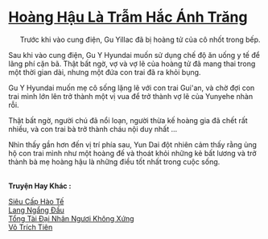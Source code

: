 <a href="https://truyentiki.com/hoang-hau-la-tram-hac-anh-trang.33632/" title="Hoàng Hậu Là Trẫm Hắc Ánh Trăng"><h1>Hoàng Hậu Là Trẫm Hắc Ánh Trăng</h1></a><div style="display:table"><img align="right" style="float: left; padding: 10px;" src="https://truyentiki.com/images/story/200x260/33632.jpg" alt="">Trước khi vào cung điện, Gu Yillac đã bị hoàng tử của cô nhốt trong bếp. <p></p> Sau khi vào cung điện, Gu Y Hyundai muốn sử dụng chế độ ăn uống y tế để lãng phí cặn bã. Thật bất ngờ, vợ và vợ lẽ của hoàng tử đã mang thai trong một thời gian dài, nhưng một đứa con trai đã ra khỏi bụng. <p></p> Gu Y Hyundai muốn mẹ cô sống lặng lẽ với con trai Gui&#39;an, và chờ đợi con trai mình lớn lên trở thành một vị vua để trở thành vợ lẽ của Yunyehe nhàn rỗi. <p></p> Thật bất ngờ, người chú đã nổi loạn, người thừa kế hoàng gia đã chết rất nhiều, và con trai bà trở thành cháu nội duy nhất ... <p></p> Nhìn thấy gần hơn đến vị trí phía sau, Yun Dai đột nhiên cảm thấy rằng ủng hộ con trai mình như một hoàng đế và thoát khỏi những kẻ bất lương và trở thành bà mẹ hoàng hậu là những điều tốt nhất trong cuộc sống.</div><p><br><b>Truyện Hay Khác :</b></p><a href="https://truyentiki.com/sieu-cap-hao-te.33631/" alt="Siêu Cấp Hào Tế">Siêu Cấp Hào Tế</a><br/><a href="https://github.com/nownovels/top500/tree/master/truyenhay/33638/" alt="Lang Ngẩng Đầu">Lang Ngẩng Đầu</a><br/><a href="https://github.com/nownovels/top500/tree/master/truyenhay/33748/" alt="Tổng Tài Đại Nhân Ngươi Không Xứng">Tổng Tài Đại Nhân Ngươi Không Xứng</a><br/><a href="https://github.com/nownovels/top500/tree/master/truyenhay/33702/" alt="Võ Trích Tiên">Võ Trích Tiên</a><br/>